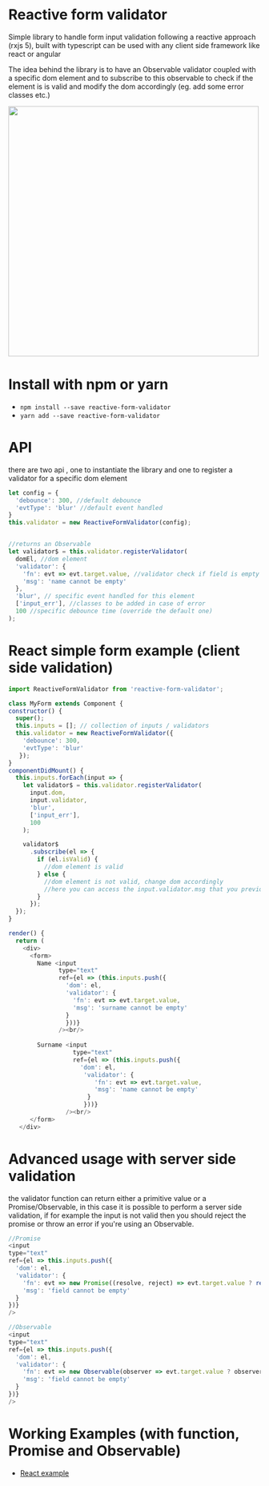 # Reactive form validator

Simple library to handle form input validation following a reactive approach (rxjs 5), built with typescript can be used with any client side framework like react or angular

The idea behind the library is to have an Observable validator coupled with a specific dom element and to subscribe to this observable to check if the element is is valid and modify the dom accordingly (eg. add some error classes etc.)

<img src="https://thumbs.gfycat.com/UnluckyCarefulGrebe-max-14mb.gif" width=500 />

# Install with npm or yarn

- `npm install --save reactive-form-validator`
- `yarn add --save reactive-form-validator`


# API
 there are two api , one to instantiate the library and one to register a validator for a specific dom element
 
```javascript
let config = {
  'debounce': 300, //default debounce
  'evtType': 'blur' //default event handled
}
this.validator = new ReactiveFormValidator(config);
```
```javascript

//returns an Observable
let validator$ = this.validator.registerValidator(
  domEl, //dom element
  'validator': {
    'fn': evt => evt.target.value, //validator check if field is empty
    'msg': 'name cannot be empty'
  }, 
  'blur', // specific event handled for this element
  ['input_err'], //classes to be added in case of error
  100 //specific debounce time (override the default one)
);
```

# React simple form example (client side validation)

  ```javascript
import ReactiveFormValidator from 'reactive-form-validator';

class MyForm extends Component {
  constructor() {
    super();
    this.inputs = []; // collection of inputs / validators
    this.validator = new ReactiveFormValidator({
      'debounce': 300,
      'evtType': 'blur'
     });
  }
  componentDidMount() {
    this.inputs.forEach(input => {
      let validator$ = this.validator.registerValidator(
        input.dom,
        input.validator,
        'blur', 
        ['input_err'],
        100
      );

      validator$
        .subscribe(el => {
          if (el.isValid) {
            //dom element is valid
          } else {
            //dom element is not valid, change dom accordingly
            //here you can access the input.validator.msg that you previously passed to the validator
          }
        });
    });
  }
  
  render() {
    return (
      <div>
        <form>
          Name <input 
                type="text" 
                ref={el => (this.inputs.push({
                  'dom': el, 
                  'validator': {
                    'fn': evt => evt.target.value, 
                    'msg': 'surname cannot be empty'
                  }
                  }))}
                /><br/>
                
          Surname <input 
                    type="text"
                    ref={el => (this.inputs.push({
                      'dom': el, 
                       'validator': {
                          'fn': evt => evt.target.value, 
                          'msg': 'name cannot be empty'
                        }
                       }))}
                  /><br/>
        </form>
     </div>  
   ```

# Advanced usage with server side validation
the validator function can return either a primitive value or a Promise/Observable, in this case it is possible
to perform a server side validation, if for example the input is not valid then you should reject the promise or throw an error if you're using an Observable.

  ```javascript
//Promise
<input
  type="text"
  ref={el => this.inputs.push({
    'dom': el,
    'validator': {
      'fn': evt => new Promise((resolve, reject) => evt.target.value ? resolve() : reject()),
      'msg': 'field cannot be empty'
    }
  })}
/>

//Observable
<input
  type="text"
  ref={el => this.inputs.push({
    'dom': el,
    'validator': {
      'fn': evt => new Observable(observer => evt.target.value ? observer.complete() : observer.error()),
      'msg': 'field cannot be empty'
    }
  })}
/>
 ```

# Working Examples (with function, Promise and Observable)
- <a href="https://kinotto.github.io/reactive-form-validator/examples/react/">React example</a>

